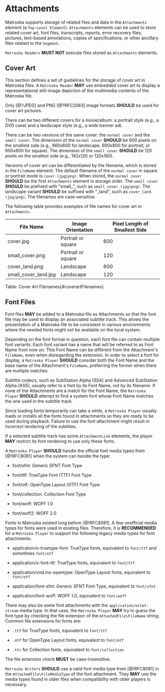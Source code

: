 # Attachments

Matroska supports storage of related files and data in the `Attachments` element
(a `Top-Level Element`). `Attachments` elements can be used to store related cover art,
font files, transcripts, reports, error recovery files, pictures, text-based annotations,
copies of specifications, or other ancillary files related to the `Segment`.

`Matroska Readers` **MUST NOT** execute files stored as `Attachments` elements.

## Cover Art

This section defines a set of guidelines for the storage of cover art in Matroska files.
A `Matroska Reader` **MAY** use embedded cover art to display a representational
still-image depiction of the multimedia contents of the Matroska file.

Only [@?JPEG] and PNG [@?RFC2083] image formats **SHOULD** be used for cover art pictures.

There can be two different covers for a movie/album: a portrait style (e.g., a DVD case)
and a landscape style (e.g., a wide banner ad).

There can be two versions of the same cover: the `normal cover` and the `small cover`.
The dimension of the `normal cover` **SHOULD** be 600 pixels on the smallest side (e.g.,
960x600 for landscape, 600x800 for portrait, or 600x600 for square). The dimension of
the `small cover` **SHOULD** be 120 pixels on the smallest side (e.g., 192x120 or 120x160).

Versions of cover art can be differentiated by the filename, which is stored in the
`FileName` element. The default filename of the `normal cover` in square or portrait mode
is `cover.(jpg|png)`. When stored, the `normal cover` **SHOULD** be the first `Attachments` element in
storage order. The `small cover` **SHOULD** be prefixed with "small_", such as
`small_cover.(jpg|png)`. The landscape variant **SHOULD** be suffixed with "\_land",
such as `cover_land.(jpg|png)`. The filenames are case-sensitive.

The following table provides examples of file names for cover art in `Attachments`.

| File Name            | Image Orientation  | Pixel Length of Smallest Side |
|----------------------|--------------------|-------------------------------|
| cover.jpg            | Portrait or square | 600                           |
| small_cover.png      | Portrait or square | 120                           |
| cover_land.png       | Landscape          | 600                           |
| small_cover_land.jpg | Landscape          | 120                           |
Table: Cover Art Filenames{#coverartFilenames}

## Font Files

Font files **MAY** be added to a Matroska file as Attachments so that the font file may be used
to display an associated subtitle track. This allows the presentation of a Matroska file to be
consistent in various environments where the needed fonts might not be available on the local system.

Depending on the font format in question, each font file can contain multiple font variants.
Each font variant has a name that will be referred to as Font Name from now on.
This Font Name can be different from the Attachment's `FileName`, even when disregarding the extension.
In order to select a font for display, a `Matroska Player` **SHOULD** consider both the Font Name
and the base name of the Attachment's `FileName`, preferring the former when there are multiple matches.

Subtitle codecs, such as SubStation Alpha (SSA) and Advanced SubStation Alpha (ASS), usually refer to a font by its Font Name, not
by its filename.
If none of the Attachments are a match for the Font Name, the `Matroska Player` **SHOULD**
attempt to find a system font whose Font Name matches the one used in the subtitle track.

Since loading fonts temporarily can take a while, a `Matroska Player` usually
loads or installs all the fonts found in attachments so they are ready to be used during playback.
Failure to use the font attachment might result in incorrect rendering of the subtitles.

If a selected subtitle track has some `AttachmentLink` elements, the player **MAY** restrict its font rendering to use only these fonts.

A `Matroska Player` **SHOULD** handle the official font media types from [@!RFC8081] when the system can handle the type:

* font/sfnt: Generic SFNT Font Type

* font/ttf: TrueType Font (TTF) Font Type

* font/otf: OpenType Layout (OTF) Font Type

* font/collection: Collection Font Type

* font/woff: WOFF 1.0

* font/woff2: WOFF 2.0

Fonts in Matroska existed long before [@!RFC8081]. A few unofficial media types for fonts were used in existing files.
Therefore, it is **RECOMMENDED** for a `Matroska Player` to support the following legacy media types for font attachments:

* application/x-truetype-font: TrueType fonts, equivalent to `font/ttf` and sometimes `font/otf`

* application/x-font-ttf: TrueType fonts, equivalent to `font/ttf`

* application/vnd.ms-opentype: OpenType Layout fonts, equivalent to `font/otf`

* application/font-sfnt: Generic SFNT Font Type, equivalent to `font/sfnt`

* application/font-woff: WOFF 1.0, equivalent to `font/woff`


There may also be some font attachments with the `application/octet-stream` media type.
In that case, the `Matroska Player` **MAY** try to guess the font type by checking the file extension of the `AttachedFile\FileName` string.
Common file extensions for fonts are:

* `.ttf` for TrueType fonts, equivalent to `font/ttf`

* `.otf` for OpenType Layout fonts, equivalent to `font/otf`

* `.ttc` for Collection fonts, equivalent to `font/collection`

The file extension check **MUST** be case-insensitive.

`Matroska Writers` **SHOULD** use a valid font media type from [@!RFC8081] in the `AttachedFile\FileMediaType` of the font attachment.
They **MAY** use the media types found in older files when compatibility with older players is necessary.


